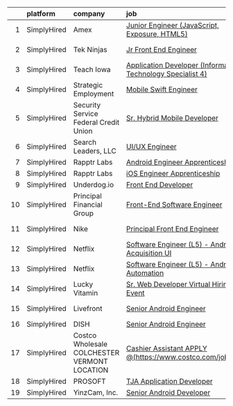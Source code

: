 

|    | platform    | company                                      | job                                                                                                                                                                 | update_time   | location         |
|---:|:------------|:---------------------------------------------|:--------------------------------------------------------------------------------------------------------------------------------------------------------------------|:--------------|:-----------------|
|  1 | SimplyHired | Amex                                         | [Junior Engineer (JavaScript, Exposure, HTML5)](https://www.simplyhired.com/job/r4EXaOM8XXvwaj8fDXgDrwK2iHyJZnIKEJ4lGX_PoBpTMFiNT1V7bg?q=ui+engineer)               | 6d            | Florida          |
|  2 | SimplyHired | Tek Ninjas                                   | [Jr Front End Engineer](https://www.simplyhired.com/job/cwPV849n5x0oeiayMTpZsfxg1PpNGB71v8R7wXxI1idlqOkNqZPPIw?q=ui+engineer)                                       | Recently      | Minneapolis, MN  |
|  3 | SimplyHired | Teach Iowa                                   | [Application Developer (Information Technology Specialist 4)](https://www.simplyhired.com/job/R1h8Gs8u62Kft4U8E8SZvTLKkw74x72CcUtw95KGcARmUQa1gX5gZQ?q=ui+engineer) | Today         | Des Moines, IA   |
|  4 | SimplyHired | Strategic Employment                         | [Mobile Swift Engineer](https://www.simplyhired.com/job/HvFKFUPBQks4TvdZXzAUvjF0nI8KVBS8256b_IgO654UlAA08Jjlvg?q=ui+engineer)                                       | Recently      | San Ramon, CA    |
|  5 | SimplyHired | Security Service Federal Credit Union        | [Sr. Hybrid Mobile Developer](https://www.simplyhired.com/job/0JsHGpxE1NzhujrrsoPpfbY4HIXsjRwmZ9wqRQ0WJI-AJg4w00er9A?q=ui+engineer)                                 | Recently      | San Antonio, TX  |
|  6 | SimplyHired | Search Leaders, LLC                          | [UI/UX Engineer](https://www.simplyhired.com/job/mmNVn43SJ6mIAwcORYEN1tiRZ2PEQ4s69BEBMgqk-Sxrsx5MLpJhEw?q=ui+engineer)                                              | Today         | Minneapolis, MN  |
|  7 | SimplyHired | Rapptr Labs                                  | [Android Engineer Apprenticeship](https://www.simplyhired.com/job/QibQrnUFEtd3LzVpsjWB4KPiJoL7OQoRSzYdlhTVXjS7IjSz5iiquw?q=ui+engineer)                             | Recently      | Remote           |
|  8 | SimplyHired | Rapptr Labs                                  | [iOS Engineer Apprenticeship](https://www.simplyhired.com/job/rTmgnzi44a3kGFzo-D6wds855Cl7k9HtbluDSz5KIBDdTlVJHj2ekw?q=ui+engineer)                                 | Recently      | Remote           |
|  9 | SimplyHired | Underdog.io                                  | [Front End Developer](https://www.simplyhired.com/job/bKHSv5Crya-PQseHciDP5wVap6EGVW40KqRY_ikjYgsi6Xi8F_XGmw?q=ui+engineer)                                         | Today         | Remote           |
| 10 | SimplyHired | Principal Financial Group                    | [Front-End Software Engineer](https://www.simplyhired.com/job/zV-yHMyZAzTNcML_T6MoYNRIMqaPMWfH7p0j2wDz07nVaDR62h33sg?q=ui+engineer)                                 | 5d            | Des Moines, IA   |
| 11 | SimplyHired | Nike                                         | [Principal Front End Engineer](https://www.simplyhired.com/job/yw-3B9F-dAT9vLimHmGCKh49n9nK-GVnOlD8Z0RWhXZic-e84Hyzgw?q=ui+engineer)                                | 3d            | Los Angeles, CA  |
| 12 | SimplyHired | Netflix                                      | [Software Engineer (L5) - Android Acquisition UI](https://www.simplyhired.com/job/frnVlffIIPe5Y690p-0Akn2faxdRufjOduToE2MvKHKHTLIb-3a_bQ?q=ui+engineer)             | Recently      | Remote           |
| 13 | SimplyHired | Netflix                                      | [Software Engineer (L5) - Android UI Automation](https://www.simplyhired.com/job/lBZwGzTe2QasqnCxpbJvOLQMQ4X4RUfBAXMBZxRYyE-9j3StUrb8VA?q=ui+engineer)              | Recently      | Remote           |
| 14 | SimplyHired | Lucky Vitamin                                | [Sr. Web Developer Virtual Hiring Event](https://www.simplyhired.com/job/4KHb6jp9sl6hLX97zBn3lBpvQsw9thlVpLM7oRWUzZXmmMsL4Zbc1Q?q=ui+engineer)                      | 6d            | Conshohocken, PA |
| 15 | SimplyHired | Livefront                                    | [Senior Android Engineer](https://www.simplyhired.com/job/MtukBEQK6S42RfI79jQmqJI_cq5QBmf03KyvApBOOVDUJnDRw5M8Kw?q=ui+engineer)                                     | 9d            | Minneapolis, MN  |
| 16 | SimplyHired | DISH                                         | [Senior Android Engineer](https://www.simplyhired.com/job/whdtX1JV19uAjBuer2jS8J906NgTAjqraYmzRc6iNxGfe06xtKfSew?q=ui+engineer)                                     | Recently      | Littleton, CO    |
| 17 | SimplyHired | Costco Wholesale COLCHESTER VERMONT LOCATION | [Cashier Assistant APPLY @(https://www.costco.com/jobs.html)](https://www.simplyhired.com/job/Qqgd_lRm3Vt03kLEbEGxtnfIjMs9DgPbjxay0jFDW7OnzB7c7W-hVQ?q=ui+engineer) | Recently      | Colchester, VT   |
| 18 | SimplyHired | PROSOFT                                      | [TJA Application Developer](https://www.simplyhired.com/job/tfI3CBA_fLanfSQngAXS1qjPy3Foc-Tv0JDV7LTJsccA-v9Ae5uZew?q=ui+engineer)                                   | Recently      | Norfolk, VA      |
| 19 | SimplyHired | YinzCam, Inc.                                | [Senior Android Developer](https://www.simplyhired.com/job/oPZGC-9VedOux9eQqMYoqJNUN38likYB_NkEpC1WDUQCpFVe0qVBJA?q=ui+engineer)                                    | Recently      | Pittsburgh, PA   |